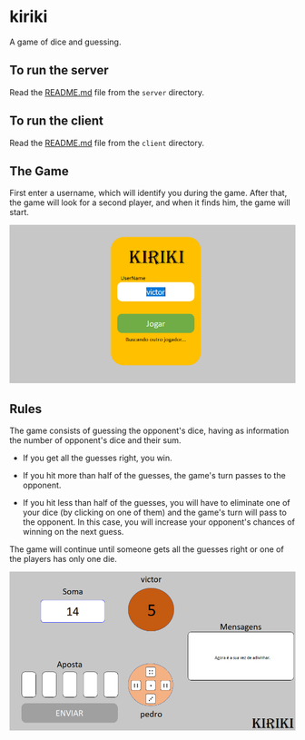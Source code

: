 # kiriki

A game of dice and guessing.

## To run the server

Read the [README.md](./server/README.md) file from the `server` directory.

## To run the client

Read the [README.md](./Client/README.md) file from the `client` directory.

## The Game

First enter a username, which will identify you during the game. After that, the game will look for a second player, and when it finds him, the game will start.

![login screen image](./readme_imgs/loginScreen.png)

## Rules

The game consists of guessing the opponent's dice, having as information the number of opponent's dice and their sum.

- If you get all the guesses right, you win.

- If you hit more than half of the guesses, the game's turn passes to the opponent.

- If you hit less than half of the guesses, you will have to eliminate one of your dice (by clicking on one of them) and the game's turn will pass to the opponent. In this case, you will increase your opponent's chances of winning on the next guess.

The game will continue until someone gets all the guesses right or one of the players has only one die.

![login screen image](./readme_imgs/gameScreen.png)
